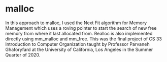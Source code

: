 # malloc
 In this approach to malloc, I used the Next Fit algorithm for Memory Management which uses a roving pointer to start the search of new free memory from where it last allocated from. Realloc is also implemented directly using mm_malloc and mm_free. This was the final project of CS 33 Introduction to Computer Organization taught by Professor Parvaneh Ghaforyfard at the University of California, Los Angeles in the Summer Quarter of 2020.
